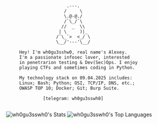 ```brainfuck
                                                                               
                       .---.
                      /     \
                      \.@-@./
                      /`\_/`\
                     //  _  \\
                    | \     )|_
                   /`\_`>  <_/ \
                   \__/'---'\__/
                                       
     Hey! I'm wh0gu3sshw0, real name's Alexey.  
     I'm a passionate infosec lover, interested
     in penetrarion testing & Dev(Sec)Ops. I enjoy
     playing CTFs and sometimes coding in Python.

     My technology stack on 09.04.2025 includes:
     Linux; Bash; Python; OSI, TCP/IP, DNS, etc.;
     OWASP TOP 10; Docker; Git; Burp Suite.     

              [telegram: wh0gu3sswh0]
           
```
![wh0gu3sswh0's Stats](https://github-readme-stats.vercel.app/api?username=wh0gu3sswh0&theme=material-palenight&show_icons=true&hide_border=false&count_private=false)
![wh0gu3sswh0's Top Languages](https://github-readme-stats.vercel.app/api/top-langs/?username=wh0gu3sswh0&theme=material-palenight&show_icons=true&hide_border=false&layout=compact)
